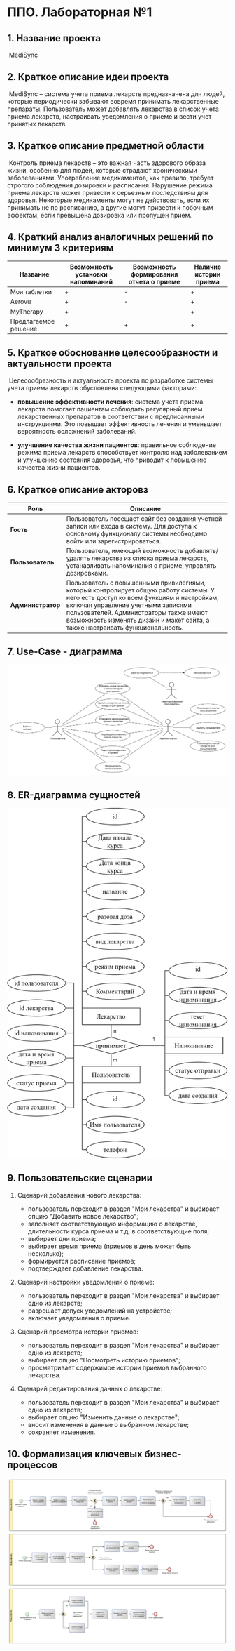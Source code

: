 # ППО. Лабораторная №1

## 1. Название проекта

​	MediSync

## 2. Краткое описание идеи проекта 

​	MediSync – система учета приема лекарств предназначена для людей, которые  периодически забывают вовремя принимать лекарственные препараты. Пользователь может добавлять лекарства в список учета приема лекарств, настраивать уведомления о приеме и вести учет принятых лекарств.

## 3. Краткое описание предметной области

​       Контроль приема лекарств – это важная часть здорового образа жизни, особенно для людей, которые страдают хроническими заболеваниями. Употребление медикаментов, как правило, требует строгого соблюдения дозировки и расписания. Нарушение режима приема лекарств может привести к серьезным последствиям для здоровья. Некоторые медикаменты могут не действовать, если их принимать не по расписанию, а другие могут привести к побочным эффектам, если превышена дозировка или пропущен прием.

## 4. Краткий анализ аналогичных решений по минимум 3 критериям

| Название | Возможность установки напоминаний | Возможность формирования отчета о приеме | Наличие истории приема |
|-------------|---|---|---|
| Мои таблетки | + | - | + |
| Aerovu | + | - | + |
| MyTherapy | + | - | + |
| Предлагаемое решение  | + | + | + |

## 5. Краткое обоснование целесообразности и актуальности проекта

​	Целесообразность и актуальность проекта по разработке системы учета приема лекарств обусловлена следующими факторами:

* **повышение эффективности лечения**: система учета приема лекарств помогает пациентам соблюдать регулярный прием лекарственных препаратов в соответствии с предписанными инструкциями. Это повышает эффективность лечения и уменьшает вероятность осложнений заболеваний.

* **улучшение качества жизни пациентов**: правильное соблюдение режима приема лекарств способствует контролю над заболеванием и улучшению состояния здоровья, что приводит к повышению качества жизни пациентов.

## 6. Краткое описание акторовз

|Роль|Описание |
|--|--|
|**Гость**|Пользователь посещает сайт без создания учетной записи или входа в систему. Для доступа к основному функционалу системы необходимо войти или зарегистрироваться. |
|**Пользователь**|Пользователь, имеющий возможность добавлять/удалять лекарства из списка приема лекарств, устанавливать напоминания о приеме, управлять дозировками.|
|**Администратор**|Пользователь с повышенными привилегиями, который контролирует общую работу системы. У него есть доступ ко всем функциям и настройкам, включая управление учетными записями пользователей. Администраторы также имеют возможность изменять дизайн и макет сайта, а также настраивать функциональность.|

## 7. Use-Case - диаграмма

![use-case-diag](img/use-case-diag.svg)

## 8. ER-диаграмма сущностей

![er-diag](img/er-diag.svg)

## 9. Пользовательские сценарии

1. Сценарий добавления нового лекарства:

   - пользователь переходит в раздел "Мои лекарства" и выбирает опцию "Добавить новое лекарство";
   - заполняет соответствующую информацию о лекарстве, длительности курса приема и т.д. в соответствующие поля;
   - выбирает дни приема;
   - выбирает время приема (приемов в день может быть несколько);
   - формируется расписание приемов;
   - подтверждает добавление лекарства.

2. Сценарий настройки уведомлений о приеме:

   - пользователь переходит в раздел "Мои лекарства" и выбирает одно из лекарств;
   - разрешает допуск уведомлений на устройстве;
   - включает уведомления о приеме.

3. Сценарий просмотра истории приемов:

   - пользователь переходит в раздел "Мои лекарства" и выбирает одно из лекарств;
   - выбирает опцию "Посмотреть историю приемов";
   - просматривает содержимое истории приемов выбранного лекарства.

4. Сценарий редактирования данных о лекарстве:

   - пользователь переходит в раздел "Мои лекарства" и выбирает одно из лекарств;
   - выбирает опцию "Изменить данные о лекарстве";
   - вносит изменения в данные о выбранном лекарстве;
   - сохраняет изменения.

## 10. Формализация ключевых бизнес-процессов

![bpmn-diag](img/bpmn-diag.svg)